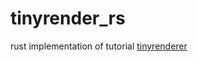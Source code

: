 # tinyrender_rs
rust implementation of tutorial [tinyrenderer](https://github.com/ssloy/tinyrenderer)